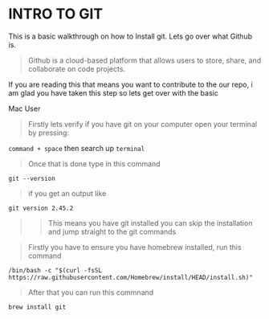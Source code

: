 # INTRO TO GIT

This is a basic walkthrough on how to Install git. Lets go over what Github is. 
> Github is a cloud-based platform that allows users to store, share, and collaborate on code projects.

If you are reading this that means you want to contribute to the our repo, i am glad you have taken this step so lets get over with the basic

Mac User

> Firstly lets verify if you have git on your computer open your terminal by pressing:

`command + space` then search up `terminal`

> Once that is done type in this command 

`git --version`

> if you get an output like

`git version 2.45.2`

>> This means you have git installed you can skip the installation and jump straight to the git commands

> Firstly you have to ensure you have homebrew installed, run this command

`/bin/bash -c "$(curl -fsSL https://raw.githubusercontent.com/Homebrew/install/HEAD/install.sh)"`

> After that you can run this commnand 

`brew install git`
